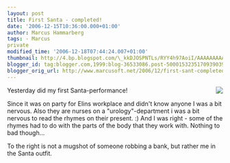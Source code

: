 ```yaml
---
layout: post
title: First Santa - completed!
date: '2006-12-15T10:36:00.000+01:00'
author: Marcus Hammarberg
tags: - Marcus
private
modified_time: '2006-12-18T07:44:24.007+01:00'
thumbnail: http://4.bp.blogspot.com/\_kkDJOSPNTLs/RYY4h97AoiI/AAAAAAAAAC8/H_wEKrKPytc/s72-c/IMAGE_111.jpg
blogger_id: tag:blogger.com,1999:blog-36533086.post-5000153235170939039
blogger_orig_url: http://www.marcusoft.net/2006/12/first-sant-completed.html
---
```


[<img
src="http://4.bp.blogspot.com/_kkDJOSPNTLs/RYY4h97AoiI/AAAAAAAAAC8/H_wEKrKPytc/s320/IMAGE_111.jpg"
id="BLOGGER_PHOTO_ID_5009753791705162274"
style="FLOAT: right; MARGIN: 0px 0px 10px 10px; CURSOR: hand"
data-border="0" />](http://4.bp.blogspot.com/_kkDJOSPNTLs/RYY4h97AoiI/AAAAAAAAAC8/H_wEKrKPytc/s1600-h/IMAGE_111.jpg)

<div>

<div>

<div>

Yesterday did my first Santa-performance!

Since it was on party for Elins workplace and didn't know anyone I was a
bit nervous. Also they are nurses on a "urology"-department i was a bit
nervous to read the rhymes on their present. :) And I was right - some
of the rhymes had to do with the parts of the body that they work with.
Nothing to bad though...

</div>




<div>

To the right is not a mugshot of someone robbing a bank, but rather me
in the Santa outfit.

</div>

</div>

</div>
